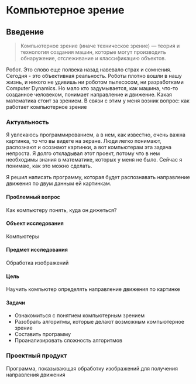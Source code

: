 # Компьютерное зрение

## Введение

> Компьютерное зрение (иначе техническое зрение) — теория и технология создания машин, которые могут производить обнаружение, отслеживание и классификацию объектов.

Робот. Это слово еще полвека назад навевало страх и сомнения. Сегодня - это объективная реальность. Роботы плотно вошли в нашу жизнь, и никого не удивишь ни роботом пылесосом, ни разработками Computer Dynamics. Но мало кто задумывается, как машина, что-то созданное человеком, понимает направление и движение. Какая математика стоит за зрением. В связи с этим у меня возник вопрос: как работает компьютерное зрение

### Актуальность

Я увлекаюсь программированием, а в нем, как известно, очень важна картинка, то что вы видете на экране. Люди легко понимают, распознают и осознают картинки, а вот компьютерам эта задача непроста. Я долго откладывал этот проект, потому что в нем необходимы знания в математике, которых у меня не было. Сейчас я понимаю, как это можно сделать.

Я решил написать программу, которая будет распознавать направление движения по двум данным ей картинкам.

#### Проблемный вопрос

Как компьютеру понять, куда он дижеться?

#### Объект исследования

Компьютеры

#### Предмет исследования

Обработка изображений

#### Цель

Научить компьютер определять направление движения по картинке

#### Задачи

- Ознакомиться с понятием компьютерным зрением
- Разобрать алгоритмы, которые делают возможным компьютерное зрение
- Составить программу
- Проанализировать сложность алгоритмов

### Проектный продукт

Программа, показывающая обработку изображений для получения направления движения